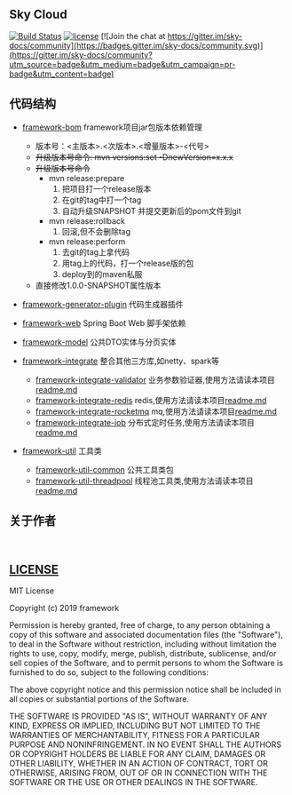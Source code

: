 ## Sky Cloud 

[![Build Status](https://travis-ci.org/xk11961677/framework.svg?branch=master)](https://travis-ci.org/xk11961677/framework)
[![license](https://img.shields.io/badge/license-MIT-ff69b4.svg)](https://mit-license.org/license.html) [![Join the chat at https://gitter.im/sky-docs/community](https://badges.gitter.im/sky-docs/community.svg)](https://gitter.im/sky-docs/community?utm_source=badge&utm_medium=badge&utm_campaign=pr-badge&utm_content=badge)


<!-- 代码结构 -->


## 代码结构
- [framework-bom](framework-bom) framework项目jar包版本依赖管理
    -  版本号：<主版本>.<次版本>.<增量版本>-<代号>
    -  ~~升级版本号命令: mvn versions:set -DnewVersion=x.x.x~~
    -  ~~升级版本号命令~~
         -  mvn release:prepare  
             1. 把项目打一个release版本
             2. 在git的tag中打一个tag
             3. 自动升级SNAPSHOT 并提交更新后的pom文件到git
         -  mvn release:rollback
             1. 回滚,但不会删除tag
         -  mvn release:perform  
             1. 去git的tag上拿代码
             2. 用tag上的代码，打一个release版的包 
             3. deploy到的maven私服 
    -  直接修改<revision>1.0.0-SNAPSHOT</revision>属性版本 

    
- [framework-generator-plugin](framework-generator-plugin) 代码生成器插件
    
- [framework-web](framework-web) Spring Boot Web 脚手架依赖

- [framework-model](framework-model) 公共DTO实体与分页实体

- [framework-integrate](framework-integrate) 整合其他三方库,如netty、spark等
    -  [framework-integrate-validator](framework-integrate/framework-integrate-validator)  业务参数验证器,使用方法请读本项目[readme.md](framework-integrate/framework-integrate-validator/readme.md)
    -  [framework-integrate-redis](framework-integrate/framework-integrate-redis)  redis,使用方法请读本项目[readme.md](framework-integrate/framework-integrate-redis/readme.md)
    -  [framework-integrate-rocketmq](framework-integrate/framework-integrate-rocketmq)  mq,使用方法请读本项目[readme.md](framework-integrate/framework-integrate-rocketmq/readme.md)
    -  [framework-integrate-job](framework-integrate/framework-integrate-job)  分布式定时任务,使用方法请读本项目[readme.md](framework-integrate/framework-integrate-job/readme.md)

- [framework-util](framework-util) 工具类
    -  [framework-util-common](framework-util/framework-util-common)  公共工具类包
    -  [framework-util-threadpool](framework-util/framework-util-threadpool)  线程池工具类,使用方法请读本项目[readme.md](framework-util/framework-util-threadpool/readme.md)
   
  
## 关于作者
```javascript
  
```
## [LICENSE](LICENSE)
MIT License

Copyright (c) 2019 framework

Permission is hereby granted, free of charge, to any person obtaining a copy
of this software and associated documentation files (the "Software"), to deal
in the Software without restriction, including without limitation the rights
to use, copy, modify, merge, publish, distribute, sublicense, and/or sell
copies of the Software, and to permit persons to whom the Software is
furnished to do so, subject to the following conditions:

The above copyright notice and this permission notice shall be included in all
copies or substantial portions of the Software.

THE SOFTWARE IS PROVIDED "AS IS", WITHOUT WARRANTY OF ANY KIND, EXPRESS OR
IMPLIED, INCLUDING BUT NOT LIMITED TO THE WARRANTIES OF MERCHANTABILITY,
FITNESS FOR A PARTICULAR PURPOSE AND NONINFRINGEMENT. IN NO EVENT SHALL THE
AUTHORS OR COPYRIGHT HOLDERS BE LIABLE FOR ANY CLAIM, DAMAGES OR OTHER
LIABILITY, WHETHER IN AN ACTION OF CONTRACT, TORT OR OTHERWISE, ARISING FROM,
OUT OF OR IN CONNECTION WITH THE SOFTWARE OR THE USE OR OTHER DEALINGS IN THE
SOFTWARE.